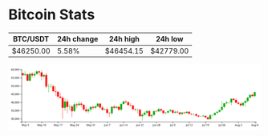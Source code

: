 # Bitcoin Stats

BTC/USDT|24h change|24h high|24h low|
|---|---|---|---|
|$46250.00|5.58%|$46454.15|$42779.00|

<img src="./chart.svg">
